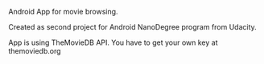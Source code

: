 Android App for movie browsing.

Created as second project for Android NanoDegree program from Udacity.

App is using TheMovieDB API. You have to get your own key at themoviedb.org

